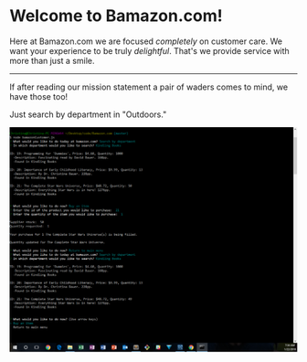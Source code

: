 # Welcome to Bamazon.com!

Here at Bamazon.com we are focused _completely_ on customer care.  We want your experience to be truly *delightful*.  That's we provide service with more than just a smile.

---

If after reading our mission statement a pair of waders comes to mind, we have those too!

Just search by department in "Outdoors."

![alt Bamazon.com Screenshot 1](https://github.com/Blitz72/Bamazon.com/blob/master/images/BamazonScreenShot1.png)
